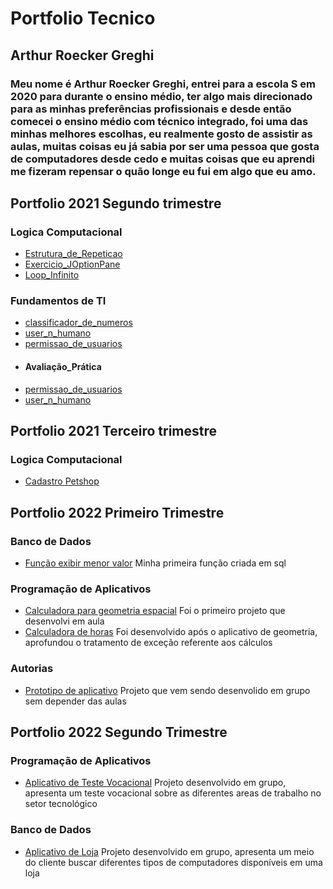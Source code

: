 # Portfolio Tecnico
## Arthur Roecker Greghi
### Meu nome é Arthur Roecker Greghi, entrei para a escola S em 2020 para durante o ensino médio, ter algo mais direcionado para as minhas preferências profissionais e desde então comecei o ensino médio com técnico integrado, foi uma das minhas melhores escolhas, eu realmente gosto de assistir as aulas, muitas coisas eu já sabia por ser uma pessoa que gosta de computadores desde cedo e muitas coisas que eu aprendi me fizeram repensar o quão longe eu fui em algo que eu amo. 
## Portfolio 2021  Segundo trimestre
### Logica Computacional
- [Estrutura_de_Repeticao](Portfolio_Segundo_Trimestre/Logica_Computacional/Estrutura_de_Repeticao)
- [Exercicio_JOptionPane](Portfolio_Segundo_Trimestre/Logica_Computacional/Exercicio_JOptionPane)
- [Loop_Infinito](Portfolio_Segundo_Trimestre/Logica_Computacional/Loop_Infinito)
### Fundamentos de TI
- [classificador_de_numeros](Portfolio_Segundo_Trimestre/Fundamentos_de_TI/classificador_de_numeros)
- [user_n_humano](Portfolio_Segundo_Trimestre/Fundamentos_de_TI/user_n_humano)
- [permissao_de_usuarios](Portfolio_Segundo_Trimestre/Fundamentos_de_TI/permissao_de_usuarios)
- #### Avaliação_Prática
- [permissao_de_usuarios](Fundamentos_de_TI/Avaliação_Prática/permissao_de_usuarios) 
- [user_n_humano](Fundamentos_de_TI/Avaliação_Prática/user_n_humano) 
## Portfolio 2021 Terceiro trimestre
### Logica Computacional
- [Cadastro Petshop](Logica_Computacional)
## Portfolio 2022 Primeiro Trimestre
### Banco de Dados
- [Função exibir menor valor](PrintCF1.png) Minha primeira função criada em sql
### Programação de Aplicativos
- [Calculadora para geometria espacial](Geometria) Foi o primeiro projeto que desenvolvi em aula
- [Calculadora de horas](QuadroDeHoras) Foi desenvolvido após o aplicativo de geometria, aprofundou o tratamento de exceção referente aos cálculos
### Autorias
- [Prototipo de aplicativo](PrototipoBarbearia.pdf) Projeto que vem sendo desenvolido em grupo sem depender das aulas
## Portfolio 2022 Segundo Trimestre
### Programação de Aplicativos
- [Aplicativo de Teste Vocacional](SA_DO_MARCOLA.zip) Projeto desenvolvido em grupo, apresenta um teste vocacional sobre as diferentes areas de trabalho no setor tecnológico
### Banco de Dados
- [Aplicativo de Loja](Loja.zip) Projeto desenvolvido em grupo, apresenta um meio do cliente buscar diferentes tipos de computadores disponíveis em uma loja
